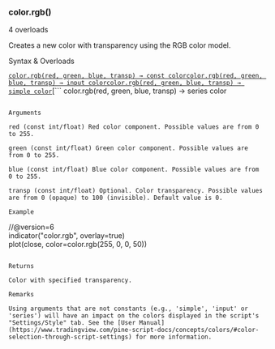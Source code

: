 ### color.rgb()

4 overloads

Creates a new color with transparency using the RGB color model.

Syntax & Overloads

[```
color.rgb(red, green, blue, transp) → const color
```](#fun_color.rgb-0)[```
color.rgb(red, green, blue, transp) → input color
```](#fun_color.rgb-1)[```
color.rgb(red, green, blue, transp) → simple color
```](#fun_color.rgb-2)[```
color.rgb(red, green, blue, transp) → series color
```](#fun_color.rgb-3)

Arguments

red (const int/float) Red color component. Possible values are from 0 to 255.

green (const int/float) Green color component. Possible values are from 0 to 255.

blue (const int/float) Blue color component. Possible values are from 0 to 255.

transp (const int/float) Optional. Color transparency. Possible values are from 0 (opaque) to 100 (invisible). Default value is 0.

Example

```
//@version=6  
indicator("color.rgb", overlay=true)  
plot(close, color=color.rgb(255, 0, 0, 50))
```

Returns

Color with specified transparency.

Remarks

Using arguments that are not constants (e.g., 'simple', 'input' or 'series') will have an impact on the colors displayed in the script's "Settings/Style" tab. See the [User Manual](https://www.tradingview.com/pine-script-docs/concepts/colors/#color-selection-through-script-settings) for more information.
